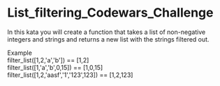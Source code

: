 # List_filtering_Codewars_Challenge
In this kata you will create a function that takes a list of non-negative integers and strings and returns a new list with the strings filtered out.

Example
<br>
filter_list([1,2,'a','b']) == [1,2]
<br>
filter_list([1,'a','b',0,15]) == [1,0,15]
<br>
filter_list([1,2,'aasf','1','123',123]) == [1,2,123]
